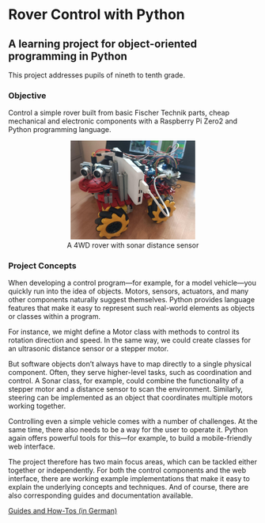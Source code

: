 # Rover Control with Python

## A learning project for object-oriented programming in Python

This project addresses pupils of nineth to tenth grade.

### Objective

Control a simple rover built from basic Fischer Technik parts, cheap mechanical
and electronic components with a Raspberry Pi Zero2 and Python programming language. 
 
<p align="center"> <img src="docs/images/rover2.png" alt="a 4WD rover" style="width:50%; height:auto;">
<br/>A 4WD rover with sonar distance sensor</p>

### Project Concepts
When developing a control program—for example, for a model vehicle—you quickly 
run into the idea of objects. Motors, sensors, actuators, and many other components 
naturally suggest themselves. Python provides language features that make it easy 
to represent such real-world elements as objects or classes within a program.

For instance, we might define a Motor class with methods to control its 
rotation direction and speed. In the same way, we could create classes for an 
ultrasonic distance sensor or a stepper motor.

But software objects don’t always have to map directly to a single physical component. 
Often, they serve higher-level tasks, such as coordination and control. 
A Sonar class, for example, could combine the functionality of a stepper motor and a 
distance sensor to scan the environment. Similarly, steering can be implemented as an object 
that coordinates multiple motors working together.

Controlling even a simple vehicle comes with a number of challenges. 
At the same time, there also needs to be a way for the user to operate it. 
Python again offers powerful tools for this—for example, 
to build a mobile-friendly web interface.

The project therefore has two main focus areas, which can be tackled either 
together or independently. For both the control components and the web interface, 
there are working example implementations that make it easy to explain the underlying 
concepts and techniques. And of course, there are also corresponding guides and 
documentation available.

[Guides and How-Tos (in German)](docs/Docs.md)
